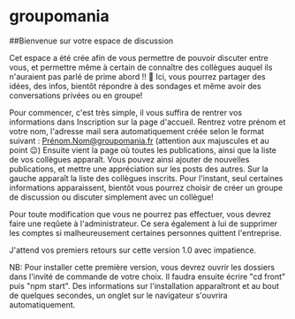# groupomania

##Bienvenue sur votre espace de discussion

Cet espace a été crée afin de vous permettre de pouvoir discuter entre vous, et permettre même à certain de connaître des collègues auquel ils n'auraient pas parlé de prime abord !! 🙂
Ici, vous pourrez partager des idées, des infos, bientôt répondre à des sondages et même avoir des conversations privées ou en groupe!

Pour commencer, c'est très simple, il vous suffira de rentrer vos informations dans Inscription sur la page d'accueil. Rentrez votre prénom et votre nom, l'adresse mail sera automatiquement créée selon le format suivant : Prénom.Nom@groupomania.fr (attention aux majuscules et au point 😉)
Ensuite vient la page où toutes les publications, ainsi que la liste de vos collègues apparaît. Vous pouvez ainsi ajouter de nouvelles publications, et mettre une appréciation sur les posts des autres.
Sur la gauche apparaît la liste des collègues inscrits. Pour l'instant, seul certaines informations apparaissent, bientôt vous pourrez choisir de créer un groupe de discussion ou discuter simplement avec un collègue!

Pour toute modification que vous ne pourrez pas effectuer, vous devrez faire une reqûete à l'administrateur. Ce sera également à lui de supprimer les comptes si malheureusement certaines personnes quittent l'entreprise. 

J'attend vos premiers retours sur cette version 1.0 avec impatience. 


NB: Pour installer cette première version, vous devrez ouvrir les dossiers dans l'invité de commande de votre choix. Il faudra ensuite écrire "cd front" puis "npm start". Des informations sur l'installation apparaîtront et au bout de quelques secondes, un onglet sur le navigateur s'ouvrira automatiquement. 

